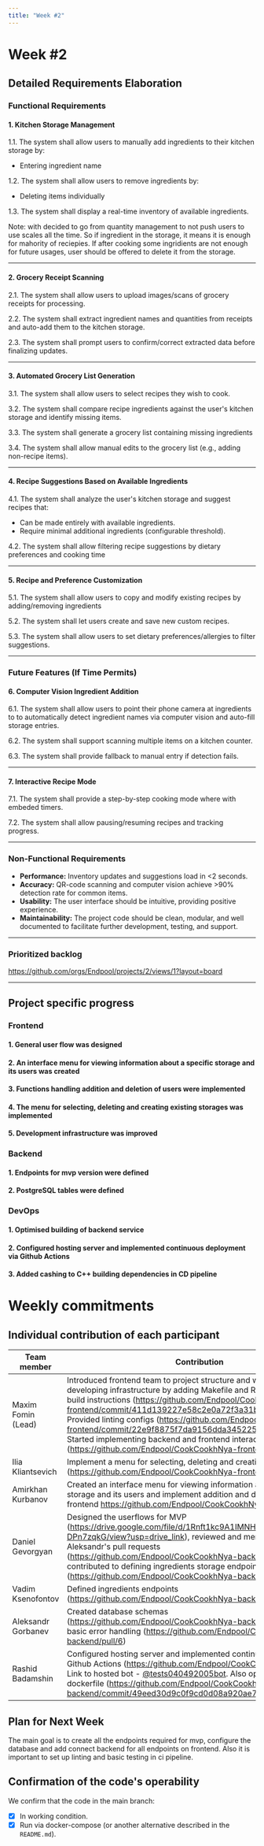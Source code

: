 ```yaml
---
title: "Week #2"
---
```


# **Week #2**

## Detailed Requirements Elaboration

### Functional Requirements

#### 1. Kitchen Storage Management
1.1. The system shall allow users to manually add ingredients to their kitchen storage by:
   - Entering ingredient name

1.2. The system shall allow users to remove ingredients by:
   - Deleting items individually

1.3. The system shall display a real-time inventory of available ingredients.


Note: with decided to go from quantity management to not push users to use scales all the time. So if ingredient in the storage, it means it is enough for mahority of reciepies. If after cooking some ingridients are not enough for future usages, user should be offered to delete it from the storage.

---

#### 2. Grocery Receipt Scanning
2.1. The system shall allow users to upload images/scans of grocery receipts for processing.

2.2. The system shall extract ingredient names and quantities from receipts and auto-add them to the kitchen storage.

2.3. The system shall prompt users to confirm/correct extracted data before finalizing updates.

---

#### 3. Automated Grocery List Generation
3.1. The system shall allow users to select recipes they wish to cook.

3.2. The system shall compare recipe ingredients against the user's kitchen storage and identify missing items.

3.3. The system shall generate a grocery list containing missing ingredients

3.4. The system shall allow manual edits to the grocery list (e.g., adding non-recipe items).


---

#### 4. Recipe Suggestions Based on Available Ingredients
4.1. The system shall analyze the user's kitchen storage and suggest recipes that:
   - Can be made entirely with available ingredients.
   - Require minimal additional ingredients (configurable threshold).

4.2. The system shall allow filtering recipe suggestions by dietary preferences and cooking time

---

#### 5. Recipe and Preference Customization
5.1. The system shall allow users to copy and modify existing recipes by adding/removing ingredients

5.2. The system shall let users create and save new custom recipes.

5.3. The system shall allow users to set dietary preferences/allergies to filter suggestions.

---

### Future Features (If Time Permits)

#### 6. Computer Vision Ingredient Addition
6.1. The system shall allow users to point their phone camera at ingredients to to automatically detect ingredient names via computer vision and auto-fill storage entries.

6.2. The system shall support scanning multiple items on a kitchen counter.

6.3. The system shall provide fallback to manual entry if detection fails.

---

#### 7. Interactive Recipe Mode
7.1. The system shall provide a step-by-step cooking mode where with embeded timers.

7.2. The system shall allow pausing/resuming recipes and tracking progress.


---

### Non-Functional Requirements
- **Performance:** Inventory updates and suggestions load in <2 seconds.
- **Accuracy:** QR-code scanning and computer vision achieve >90% detection rate for common items.
- **Usability:** The user interface should be intuitive, providing positive experience.
- **Maintainability:** The project code should be clean, modular, and well documented to facilitate further development, testing, and support.

---

### Prioritized backlog

https://github.com/orgs/Endpool/projects/2/views/1?layout=board

---

## Project specific progress

### Frontend

#### 1. General user flow was designed
#### 2. An interface menu for viewing information about a specific storage and its users was created
#### 3. Functions handling addition and deletion of users were implemented
#### 4. The menu for selecting, deleting and creating existing storages was implemented
#### 5. Development infrastructure was improved

### Backend

#### 1. Endpoints for mvp version were defined
#### 2. PostgreSQL tables were defined

### DevOps

#### 1. Optimised building of backend service
#### 2. Configured hosting server and implemented continuous deployment via Github Actions
#### 3. Added cashing to C++ building dependencies in CD pipeline

# Weekly commitments

## Individual contribution of each participant
| Team member                             | Contribution |
|-----------------------------------------|------------------|
|Maxim Fomin (Lead)|Introduced frontend team to project structure and workflow. Improved developing infrastructure by adding Makefile and README.md with build instructions (https://github.com/Endpool/CookCookhNya-frontend/commit/411d139227e58c2e0a72f3a31baee9266a601e88). Provided linting configs (https://github.com/Endpool/CookCookhNya-frontend/commit/22e9f8875f7da9156dda345225e208509f6f6b5d). Started implementing backend and frontend interaction?(https://github.com/Endpool/CookCookhNya-frontend/pull/5) |
|Ilia Kliantsevich| Implement a menu for selecting, deleting and creating existing storages (https://github.com/Endpool/CookCookhNya-frontend/pull/2)|
|Amirkhan Kurbanov|Created an interface menu for viewing information about a specific storage and its users and implement addition and deletion of users on frontend https://github.com/Endpool/CookCookhNya-frontend/pull/3|
|Daniel Gevorgyan| Designed the userflows for MVP (https://drive.google.com/file/d/1Rnft1kc9A1IMNHlD7eLzL-7-DPn7zqkG/view?usp=drive_link), reviewed and merged Vadim's and Aleksandr's pull requests (https://github.com/Endpool/CookCookhNya-backend/pull/7), and contributed to defining ingredients storage endpoints (https://github.com/Endpool/CookCookhNya-backend/pull/9)|
|Vadim Ksenofontov|Defined ingredients endpoints (https://github.com/Endpool/CookCookhNya-backend/pull/6)|
|Aleksandr Gorbanev|Created database schemas (https://github.com/Endpool/CookCookhNya-backend/pull/5), added basic error handling (https://github.com/Endpool/CookCookhNya-backend/pull/6)|
|Rashid Badamshin| Configured hosting server and implemented continuous deployment via Github Actions (https://github.com/Endpool/CookCookhNya/actions). Link to hosted bot - [@tests040492005bot](https://t.me/tests040492005bot). Also optimised scala dockerfile (https://github.com/Endpool/CookCookhNya-backend/commit/49eed30d9c0f9cd0d08a920ae7bf79689e22117b)|

## Plan for Next Week

The main goal is to create all the endpoints required for mvp, configure the database and add connect backend for all endpoints on frontend. Also it is important to set up linting and basic testing in ci pipeline.



## Confirmation of the code's operability

We confirm that the code in the main branch:
- [x] In working condition.
- [x] Run via docker-compose (or another alternative described in the `README.md`).
